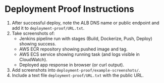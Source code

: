 # Deployment Proof Instructions

1. After successful deploy, note the ALB DNS name or public endpoint and add it to `deployment-proof/URL.txt`.
2. Take screenshots of:
   - Jenkins pipeline run with stages (Build, Dockerize, Push, Deploy) showing success.
   - AWS ECR repository showing pushed image and tag.
   - AWS ECS service showing running task (and logs visible in CloudWatch).
   - Deployed app response in browser (or curl output).
3. Add screenshots into `deployment-proof/example-screenshots/`.
4. Include a text file `deployment-proof/URL.txt` with the public URL.
